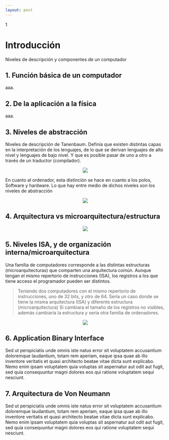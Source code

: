 ```yaml
--- 
layout: post
---
```

<div class="header">
  <div class="numbrerUnit">1</div>
  <h1>Introducción</h1>
  <subtitle>Niveles de descripción y componentes de un computador</subtitle>
</div>

## 1. Función básica de un computador
aaa. 

## 2. De la aplicación a la física
aaa. 

## 3. Niveles de abstracción
Niveles de descripción de Tanenbaum. Definía que existen distintas capas en la interpretación de los lenguajes, de lo que se derivan lenguajes de alto nivel y lenguajes de bajo nivel. Y que es posible pasar de uno a otro a través de un traductor (compilador).

<center><img src="https://i.gyazo.com/ee577f2fd119bf1680c91f5cc76be96f.png"></center>

En cuanto al ordenador, esta distinción se hace en cuanto a los polos, Software y hardware. Lo que hay entre medio de dichos niveles son los niveles de abstracción

<center><img src="https://i.gyazo.com/3afac74cd6a552e0d144c3948a196188.png"></center>

## 4. Arquitectura vs microarquitectura/estructura
<center><img src="https://i.gyazo.com/bb49e490af45a9d0d65e70d38197ca8d.png"></center> 

## 5. Niveles ISA, y de organización interna/microarquitectura
Una familia de computadores corresponde a las distintas estructuras (microarquitecturas) que comparten una arquitectura común. Aunque tengan el mismo repertorio de instrucciones (ISA), los registros a los que tiene acceso el programador pueden ser distintos. 

> Teniendo dos computadores con el mismo repertorio de instrucciones, uno de 32 bits, y otro de 64.
> Sería un caso donde se tiene la misma arquitectura (ISA) y diferente estructura (microarquitectura)
> Si cambiara el tamaño de los registros no visibles, además cambiaría la estructura y sería otra familia de ordenadores.

<center><img src="https://i.gyazo.com/d217265f4808f3e9eab71fe6022610f8.png"></center> 

## 6. Application Binary Interface
Sed ut perspiciatis unde omnis iste natus error sit voluptatem accusantium doloremque laudantium, totam rem aperiam, eaque ipsa quae ab illo inventore veritatis et quasi architecto beatae vitae dicta sunt explicabo. Nemo enim ipsam voluptatem quia voluptas sit aspernatur aut odit aut fugit, sed quia consequuntur magni dolores eos qui ratione voluptatem sequi nesciunt. 

## 7. Arquitectura de Von Neumann
Sed ut perspiciatis unde omnis iste natus error sit voluptatem accusantium doloremque laudantium, totam rem aperiam, eaque ipsa quae ab illo inventore veritatis et quasi architecto beatae vitae dicta sunt explicabo. Nemo enim ipsam voluptatem quia voluptas sit aspernatur aut odit aut fugit, sed quia consequuntur magni dolores eos qui ratione voluptatem sequi nesciunt. 
